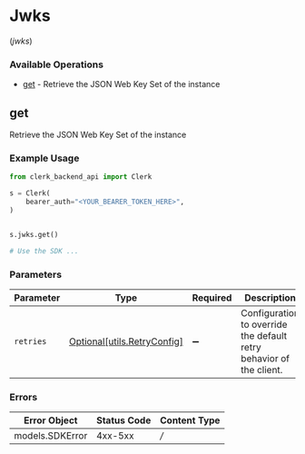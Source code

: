 # Jwks
(*jwks*)

### Available Operations

* [get](#get) - Retrieve the JSON Web Key Set of the instance

## get

Retrieve the JSON Web Key Set of the instance

### Example Usage

```python
from clerk_backend_api import Clerk

s = Clerk(
    bearer_auth="<YOUR_BEARER_TOKEN_HERE>",
)


s.jwks.get()

# Use the SDK ...

```

### Parameters

| Parameter                                                           | Type                                                                | Required                                                            | Description                                                         |
| ------------------------------------------------------------------- | ------------------------------------------------------------------- | ------------------------------------------------------------------- | ------------------------------------------------------------------- |
| `retries`                                                           | [Optional[utils.RetryConfig]](../../models/utils/retryconfig.md)    | :heavy_minus_sign:                                                  | Configuration to override the default retry behavior of the client. |

### Errors

| Error Object    | Status Code     | Content Type    |
| --------------- | --------------- | --------------- |
| models.SDKError | 4xx-5xx         | */*             |
